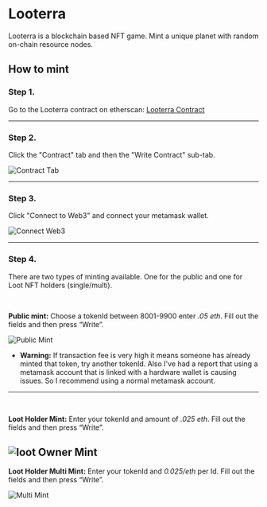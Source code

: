 # **Looterra**

Looterra is a blockchain based NFT game. Mint a unique planet with random on-chain resource nodes.

## **How to mint**

### **Step 1.**

Go to the Looterra contract on etherscan:
[Looterra Contract](https://etherscan.io/address/0xd41a65b75ba49df1fc5c7c42dbd1cb2d43530368)

---

### **Step 2.**

Click the "Contract" tab and then the "Write Contract" sub-tab.

![Contract Tab](https://github.com/Looterra/Tutorials/blob/main/img/ContractTabandSubContract.PNG?raw=true)

---

### **Step 3.**

Click "Connect to Web3" and connect your metamask wallet.

![Connect Web3](https://github.com/Looterra/Tutorials/blob/main/img/connectMetamask.PNG?raw=true)

---

### **Step 4.**

There are two types of minting available. One for the public and one for Loot NFT holders (single/multi).

<p>&nbsp;</p>

**Public mint:**
Choose a tokenId between 8001-9900 enter _.05 eth_. Fill out the fields and then press “Write”.

![Public Mint](https://github.com/Looterra/Tutorials/blob/main/img/publicMint.PNG?raw=true)

- **Warning:**
  If transaction fee is very high it means someone has already minted that token, try another tokenId. Also I've had a report that using a metamask account that is linked with a hardware wallet is causing issues. So I recommend using a normal metamask account.

---

<p>&nbsp;</p>

**Loot Holder Mint:**
Enter your tokenId and amount of _.025 eth_. Fill out the fields and then press “Write”.

## ![loot Owner Mint](https://github.com/Looterra/Tutorials/blob/main/img/lootOwnerMint.PNG?raw=true)

**Loot Holder Multi Mint:**
Enter your tokenId and _0.025/eth_ per Id.
Fill out the fields and then press “Write”.

![Multi Mint](https://github.com/Looterra/Tutorials/blob/main/img/lootOwnerMultiMint.PNG?raw=true)
